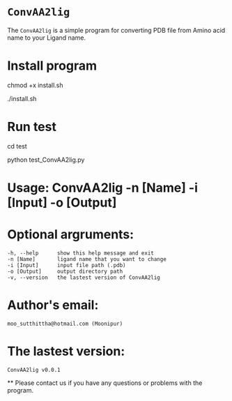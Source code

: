 # `ConvAA2lig`

The `ConvAA2lig` is a simple program for converting PDB file from Amino acid name to your Ligand name.

# Install program
chmod +x install.sh

./install.sh

# Run test
cd test

python test_ConvAA2lig.py

# Usage: ConvAA2lig -n [Name] -i [Input] -o [Output]

# Optional argruments:
    -h, --help      show this help message and exit
    -n [Name]       ligand name that you want to change
    -i [Input]      input file path (.pdb)
    -o [Output]     output directory path
    -v, --version   the lastest version of ConvAA2lig
    
# Author's email:
    moo_sutthittha@hotmail.com (Moonipur)

# The lastest version:
    ConvAA2lig v0.0.1    

** Please contact us if you have any questions or problems with the program.
